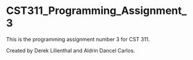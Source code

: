 # CST311_Programming_Assignment_3

This is the programming assignment number 3 for CST 311.

Created by Derek Lilienthal and Aldrin Dancel Carlos.
